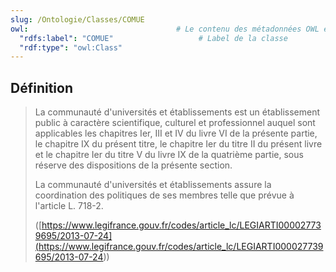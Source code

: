 ```yaml
---
slug: /Ontologie/Classes/COMUE
owl:                                 # Le contenu des métadonnées OWL est utilisé par la balise <OntologyTable>
  "rdfs:label": "COMUE"                   # Label de la classe
  "rdf:type": "owl:Class"
---
```


## Définition

> La communauté d'universités et établissements est un établissement public à caractère scientifique, culturel et professionnel auquel sont applicables les chapitres Ier, III et IV du livre VI de la présente partie, le chapitre IX du présent titre, le chapitre Ier du titre II du présent livre et le chapitre Ier du titre V du livre IX de la quatrième partie, sous réserve des dispositions de la présente section.
>
> La communauté d'universités et établissements assure la coordination des politiques de ses membres telle que prévue à l'article L. 718-2.
>
> ([https://www.legifrance.gouv.fr/codes/article_lc/LEGIARTI000027739695/2013-07-24](<https://www.legifrance.gouv.fr/codes/article_lc/LEGIARTI000027739695/2013-07-24>))


